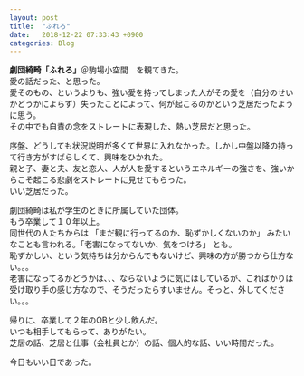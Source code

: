 ```yaml
---
layout: post
title:  "ふれろ"
date:   2018-12-22 07:33:43 +0900
categories: Blog
---
```


**劇団綺畸「ふれろ」**＠駒場小空間　を観てきた。  
愛の話だった、と思った。  
愛そのもの、というよりも、強い愛を持ってしまった人がその愛を（自分のせいかどうかによらず）失ったことによって、何が起こるのかという芝居だったように思う。  
その中でも自責の念をストレートに表現した、熱い芝居だと思った。

序盤、どうしても状況説明が多くて世界に入れなかった。しかし中盤以降の持って行き方がすばらしくて、興味をひかれた。  
親と子、妻と夫、友と恋人、人が人を愛するというエネルギーの強さを、強いからこそ起こる悲劇をストレートに見せてもらった。  
いい芝居だった。

劇団綺畸は私が学生のときに所属していた団体。  
もう卒業して１０年以上。  
同世代の人たちからは 「まだ観に行ってるのか、恥ずかしくないのか」 みたいなことも言われる。「老害になってないか、気をつけろ」 とも。  
恥ずかしい、という気持ちは分からんでもないけど、興味の方が勝つから仕方ない。。。  
老害になってるかどうかは、、、ならないように気にはしているが、こればかりは受け取り手の感じ方なので、そうだったらすいません。そっと、外してください。。。

帰りに、卒業して２年のOBと少し飲んだ。  
いつも相手してもらって、ありがたい。  
芝居の話、芝居と仕事（会社員とか）の話、個人的な話、いい時間だった。

今日もいい日であった。



